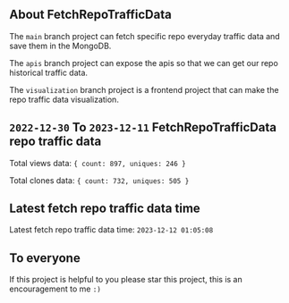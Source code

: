 ## About FetchRepoTrafficData

The `main` branch project can fetch specific repo everyday traffic data and save them in the MongoDB.

The `apis` branch project can expose the apis so that we can get our repo historical traffic data.

The `visualization` branch project is a frontend project that can make the repo traffic data visualization.

## `2022-12-30` To `2023-12-11` FetchRepoTrafficData repo traffic data

Total views data: `{ count: 897, uniques: 246 }`

Total clones data: `{ count: 732, uniques: 505 }`

## Latest fetch repo traffic data time

Latest fetch repo traffic data time: `2023-12-12 01:05:08`

## To everyone

If this project is helpful to you please star this project, this is an encouragement to me `:)`



